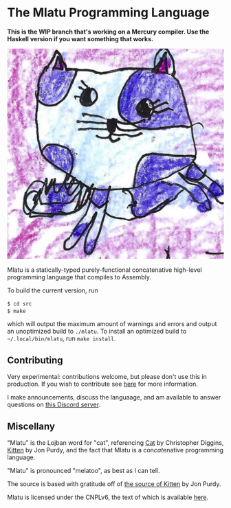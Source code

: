 # The Mlatu Programming Language

**This is the WIP branch that's working on a Mercury compiler. Use the Haskell version if you want something that works.**

![Mlatu logo](/logo.jpg)

Mlatu is a statically-typed purely-functional concatenative high-level programming language that compiles to Assembly.

To build the current version, run 
```sh
$ cd src 
$ make
```
which will output the maximum amount of warnings and errors and output an unoptimized build to `./mlatu`. To install an optimized build to `~/.local/bin/mlatu`, run `make install`.
## Contributing

Very experimental: contributions welcome, but please don't use this in production. If you wish to contribute see [here](/CONTRIBUTING.md) for more information.

I make announcements, discuss the languaage, and am available to answer questions on [this Discord server](https://discord.gg/qNQV6nnAZj).

## Miscellany

"Mlatu" is the Lojban word for "cat", referencing [Cat](https://github.com/cdiggins/cat-language) by Christopher Diggins, [Kitten](https://kittenlang.org/) by Jon Purdy, and the fact that Mlatu is a con*cat*enative programming language.

"Mlatu" is pronounced "melatoo", as best as I can tell.

The source is based with gratitude off of [the source of Kitten](https://github.com/evincarofautumn/kitten) by Jon Purdy.

Mlatu is licensed under the CNPLv6, the text of which is available [here](LICENSE).
